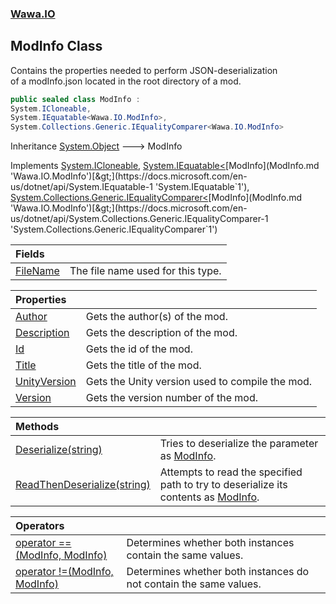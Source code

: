### [Wawa.IO](Wawa.IO.md 'Wawa.IO')

## ModInfo Class

Contains the properties needed to perform JSON-deserialization  
of a modInfo.json located in the root directory of a mod.

```csharp
public sealed class ModInfo :
System.ICloneable,
System.IEquatable<Wawa.IO.ModInfo>,
System.Collections.Generic.IEqualityComparer<Wawa.IO.ModInfo>
```

Inheritance [System.Object](https://docs.microsoft.com/en-us/dotnet/api/System.Object 'System.Object') &#129106; ModInfo

Implements [System.ICloneable](https://docs.microsoft.com/en-us/dotnet/api/System.ICloneable 'System.ICloneable'), [System.IEquatable&lt;](https://docs.microsoft.com/en-us/dotnet/api/System.IEquatable-1 'System.IEquatable`1')[ModInfo](ModInfo.md 'Wawa.IO.ModInfo')[&gt;](https://docs.microsoft.com/en-us/dotnet/api/System.IEquatable-1 'System.IEquatable`1'), [System.Collections.Generic.IEqualityComparer&lt;](https://docs.microsoft.com/en-us/dotnet/api/System.Collections.Generic.IEqualityComparer-1 'System.Collections.Generic.IEqualityComparer`1')[ModInfo](ModInfo.md 'Wawa.IO.ModInfo')[&gt;](https://docs.microsoft.com/en-us/dotnet/api/System.Collections.Generic.IEqualityComparer-1 'System.Collections.Generic.IEqualityComparer`1')

| Fields | |
| :--- | :--- |
| [FileName](ModInfo.FileName.md 'Wawa.IO.ModInfo.FileName') | The file name used for this type. |

| Properties | |
| :--- | :--- |
| [Author](ModInfo.Author.md 'Wawa.IO.ModInfo.Author') | Gets the author(s) of the mod. |
| [Description](ModInfo.Description.md 'Wawa.IO.ModInfo.Description') | Gets the description of the mod. |
| [Id](ModInfo.Id.md 'Wawa.IO.ModInfo.Id') | Gets the id of the mod. |
| [Title](ModInfo.Title.md 'Wawa.IO.ModInfo.Title') | Gets the title of the mod. |
| [UnityVersion](ModInfo.UnityVersion.md 'Wawa.IO.ModInfo.UnityVersion') | Gets the Unity version used to compile the mod. |
| [Version](ModInfo.Version.md 'Wawa.IO.ModInfo.Version') | Gets the version number of the mod. |

| Methods | |
| :--- | :--- |
| [Deserialize(string)](ModInfo.Deserialize(string).md 'Wawa.IO.ModInfo.Deserialize(string)') | Tries to deserialize the parameter as [ModInfo](ModInfo.md 'Wawa.IO.ModInfo'). |
| [ReadThenDeserialize(string)](ModInfo.ReadThenDeserialize(string).md 'Wawa.IO.ModInfo.ReadThenDeserialize(string)') | Attempts to read the specified path to try to deserialize its contents as [ModInfo](ModInfo.md 'Wawa.IO.ModInfo'). |

| Operators | |
| :--- | :--- |
| [operator ==(ModInfo, ModInfo)](ModInfo.op_Equality(ModInfo,ModInfo).md 'Wawa.IO.ModInfo.op_Equality(Wawa.IO.ModInfo, Wawa.IO.ModInfo)') | Determines whether both instances contain the same values. |
| [operator !=(ModInfo, ModInfo)](ModInfo.op_Inequality(ModInfo,ModInfo).md 'Wawa.IO.ModInfo.op_Inequality(Wawa.IO.ModInfo, Wawa.IO.ModInfo)') | Determines whether both instances do not contain the same values. |

